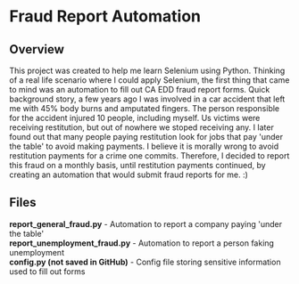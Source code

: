 # Fraud Report Automation
## Overview
This project was created to help me learn Selenium using Python. Thinking of a real life scenario where I could apply Selenium, the first thing that came to mind was an automation to fill out CA EDD fraud report forms. Quick background story, a few years ago I was involved in a car accident that left me with 45% body burns and amputated fingers. The person responsible for the accident injured 10 people, including myself. Us victims were receiving restitution, but out of nowhere we stoped receiving any. I later found out that many people paying restitution look for jobs that pay 'under the table' to avoid making payments. I believe it is morally wrong to avoid restitution payments for a crime one commits. Therefore, I decided to report this fraud on a monthly basis, until restitution payments continued, by creating an automation that would submit fraud reports for me. :)

## Files
**report_general_fraud.py** - Automation to report a company paying 'under the table' <br />
**report_unemployment_fraud.py** - Automation to report a person faking unemployment <br />
**config.py (not saved in GitHub)** - Config file storing sensitive information used to fill out forms
